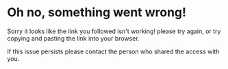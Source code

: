 # Oh no, something went wrong!

Sorry it looks like the link you followed isn't working!
please try again, or try copying and pasting the link into your browser.

If this issue persists please contact the person who shared the access with you.
